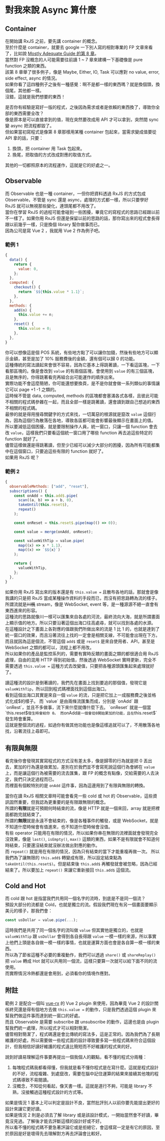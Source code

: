 # 對我來說 Async 算什麼

## Container

在開始講 RxJS 之前，要先講 container 的概念。  
至於什麼是 container，就要去 google 一下別人寫的相對專業的 FP 文章來看了，比如說 [Mostly Adequate Guide 的第 8 章]。  
當然對 FP 沒概念的人可能需要往前讀 1 ~ 7 章來建構一下基礎像是 pure function 之類的東西。  
該第 8 章舉了很多例子，像是 Maybe, Either, IO, Task 可以應對 no value, error, side effect, async 的情況。  
如果你看了這四種例子之後有一種感覺：啊不是都一樣的東西嗎？就是換個頭，換個尾，其他都一樣。  
沒錯，這就是我們想要的東西！

是否你有經驗是寫好一版的程式，之後因為需求或者是依賴的東西換了，導致你全部的東西需要全改？  
像是原本是可以直接拿到的值，現在突然要改成用 API 才可以拿到，突然間 sync 變 async 把流程都毀了。  
但如果當初寫程式是像第 8 章那樣用某種 container 包起來，當需求變成值要從 API 拿的話，只要：

1. 換頭，把 container 用 Task 包起來。
1. 換尾，把取值的方式改成對應的取值方式。

其他的一切都照原本的流程運作，這就是它的好處之一。

## Observable

而 Observable 也是一種 container，一但你把資料透過 RxJS 的方式包成 Observable，不管是 sync 還是 async，處理的方式都一樣，所以只要學好 RxJS 就可以無視那些變化，連頭尾都不用改了。  
當你在學習 RxJS 的過程可能會碰到一些困擾，畢竟它的寫程式的思路已經跟以前不一樣了。如果你用 RxJS 但還是保留以前的思路的話，那你寫出來的程式會長得跟以前幾乎一樣，只是換個 library 幫你做事而已。  
因為公司是寫 Vue 2 ，我就用 Vue 2 作為例子吧。

### 範例 1

```js
{
  data() {
    return {
      value: 0,
    };
  },
  computed: {
    checkout() {
      return `$${this.value * 1.1}`;
    },
  },
  methods: {
    add(n) {
      this.value += n;
    },
    reset() {
      this.value = 0;
    },
  },
}
```

你可以想像這是個 POS 系統，有些地方點了可以讓你加錢，然後有些地方可以顯示金額，甚至是加了 10% 服務費後的金額，還有個可以歸 0 的功能。  
這種傳統的寫法讀起來會很不容易，因為它基本上得跳著讀，一下看這區塊，一下看那區塊的。像是會改到 `value` 的有兩個區塊，會使用到 `value` 的有三個區塊，且是無序的，你得跳著看完再組合出可能運作的順序出來。  
實際功能不會這麼簡陋，你可能還想要換頁，是不是你就會做一系列類似的事情讓它可以 page +1 -1 之類的。  
這時候不管是 data, computed, methods 的區塊都會塞滿各式各樣，且彼此可能不相關的程式碼參雜在一起，而且全部一樣是跳著讀，還會讀到跟自己想追的東西不相關的程式碼。  
最慘的就是得用搜尋關鍵字的方式來找，一切萬惡的根源就是竄改 `value` 這個行為，因為這個行為散落在各地，導致各區都可能會影響最後顯示在畫面上的值。  
所以要減低這個困擾，就是要限制操作人員，統一窗口，只讓一個 function 會去改 `value`，這樣我們只要看這個統一窗口用了哪些 function 再去追這些特定的 function 就好了。  
儘管這樣做還是得跳著讀，但至少已經可以減少大部分的困擾，因為所有可能都集中在這個窗口，只要追這些有限的 function 就好了。  
如果用 RxJS 呢？

### 範例 2

```js
{
  observableMethods: ["add", "reset"],
  subscriptions() {
    const onAdd = this.add$.pipe(
      scan((a, b) => a + b, 0),
      takeUntil(this.reset$),
      repeat()
    );

    const onReset = this.reset$.pipe(map(() => 0));

    const value = merge(onAdd, onReset);

    const valueWithTip = value.pipe(
      map((x) => x * 1.1),
      map((x) => `$${x}`)
    );

    return {
      valueWithTip,
    };
  },
}
```

如果你用 RxJS 寫出來的版本還是有 `this.value =` 且散布各地的話，那就會是像我講的只是把 RxJS 當成某種操作資料的手段而已，而沒有把思路轉為流的樣子。  
所謂流就是~~川楓~~ stream，像是 WebSocket, event 等，是一種源源不絕一直會有東西進來的形容。  
這種流的思路就像川一樣可以匯集來自各處的河流，最終流向大海，就是所謂畫面上顯示值的地方。所以只要沿著這個出海口往高處尋，就可以找到各處的水源。  
在這種設計之下畫面上各對應的值跟我們所做出來的流是 1 比 1 的，也就是達到了統一窗口的效果，而且沿著流往上找的一定會是相關支線，不可能會出現在下方。  
而且就因為這是個流，不管這個 `add$` 或是 `reset$` 是來自使用者、API，甚至是 WebSocket 之類的都可以，流程上都不用改。  
所以如果你的產品是監控系列的，需要有實時反饋的畫面之類的都很適合用 RxJS 處理，自由的混用 HTTP 得到初始值，然後透過 WebSocket 實時更新，完全不需要透過 `this.value =` 這種方式去改變值，只要把各種源頭匯集起來處理就好了。

讀這種流的設計是倒著讀的，我們先在畫面上找到要追的那個值，發現它是 `valueWithTip`，所以回到程式碼裡面找到這個出海口。  
看到這個出海口其實是來自一個 `value` 的流，只是把它加上一成服務費之後並格式化成$的樣子。  
而 `value` 是由兩條流匯集而成，分別是 `onAdd` 跟 `onRest`，並且不多做事，流下來什麼就傳什麼下去。  
`onReset` 就是一個當 `this.reset$`發生時會給你 0。 而`onAdd`是一個會從0開始累加的功能，且在`this.reset$` 發生時會重算。  
這就是整個流的過程，如過你有做其他功能也是像這樣追就可以了，不用散落各地找，沿著流往上尋即可。

## 有限與無限

看完後你會發現其實寫程式的方式沒有差太多，像是歸零的行為就是把 0 丟出去，累加的行為還是做累加，差別在於我們並不會寫死說這個行為會綁在 `value` 上，而是讓這個行為被需要的流去匯集，跟 FP 的概念有點像，交給需要的人去決定，我們只決定過程而已。  
而裡面有個較特別的是 `onAdd` 這件事，因為這邊用到了有限與無限的轉換。

當你在讀 RxJS 相關文章時可能會看見一些 cold 或 hot 的 Observable，這些資訊固然重要，但我認為更重要的是有限跟無限的概念。  
所謂的**有限**就是可預期何時結束的流，像是 HTTP 就是一個來回，array 就是把裡面都跑完就結束了。  
所謂的**無限**就是永遠不會結束的，像是各種事件的觸發，或是 WebSocket，就是不知道什麼時候會有值進來，也不知道什麼時候會沒值。  
有些 operator 只能用在有限的情況，所以如果你串在無限的流裡面就會發現完全沒效果，像是 `last()`, `isEmpty()`, `max()` 這類的東西，如果不是有限就會不知道何時結束，只要還沒結束就沒辦法做出對應的動作。  
而 `repeat()` 就是用在有限的情況，因為只有結束的當下才能重複再做一次。 所以我們為了讓無限的 `this.add$` 轉變成有限，所以設定結束點為 `takeUntil(this.reset$)`。但是結束後 `this.add$` 再觸發就會被忽略，因為已經結束了。所以要加上 `repeat()` 來讓它重新接回 `this.add$` 這個流。

## Cold and Hot

而 cold 跟 hot 是指當我們共用同一個名字的流時，到底是不是同一個流？  
預設大部分的流都是 Cold，也就是獨立的流。假設我們現在有另一個畫面要顯示美元的樣子，那我們會：

```js
const usDollar = value.pipe(...);
```

這時我們是共用了同一個名字的流叫做 `value` 但其實他是獨立的，也就是 `valueWithTip` 跟 `usDollar` 會得到各自長得跟 `value` 一模一樣的來源，所以事實上他們上頭是各自做一模一樣的事情，也就是運算方面也會是各自算一模一樣的東西。  
所以為了節省這種不必要的重複動作，我們可以透過 `share()` 或 `shareReplay()` 把 `value` 轉成 Hot 就可以共用同一個流，這樣只要算一次就可以給下面不同的流使用。  
而實際情況冷熱都還是會用到，必須看你的情境作應對。

## 附註

範例 2 是配合一個叫 [vue-rx] 的 Vue 2 plugin 來使用，因為畢竟 Vue 2 的設計關係終究還是得有個地方去做 `this.value =` 的動作，只是我們透過這個 plugin 來幫我們做這件事而達到統一窗口的好處。  
而且 Observable 是需要 subscribe 跟 unsubscribe 的動作，這邊也是由 plugin 幫我們統一處理，所以程式才可以相對簡潔。  
儘管相對簡潔了，程式碼還是會比傳統的寫法多，這是正常的。因為我們為了長期維護的好處，所以需要做一些程式面的設計導致要多寫一些程式碼來符合這個設計，但我相信好讀好維護的程式遠比簡短而不好維護的程式來的好。

說到好讀易理解這件事要再提出一個我個人的觀點，看不懂的程式分兩種：

1. 每塊程式碼我都看得懂，但我就是看不懂你程式是在寫什麼。這就是程式設計的不好，流程複雜、到處竄改，需要在腦中記住運算的結果來接續其他塊的程式碼導致不易閱讀。
1. 沒概念，不知從何看起，像天書一樣。這就是道行不夠，可能是 library 不熟，沒接觸過這種程式設計的方式等。

如果是情況 1 基本上可以判定是設計不良，當然批評別人以前你要先能提出更好的設計來讓它更好讀。  
如果是情況 2 則是必須去了解 library 或是該設計模式，一開始當然會不好讀，畢竟沒見過。了解後才能去評斷這樣的設計好或不好。  
所以看不懂的程式碼不要急著評論它或是拒絕它，會這樣寫一定是有它的原因，至於原因是好是壞得先去理解對方再去評論會比較好。

[mostly adequate guide 的第 8 章]: https://mostly-adequate.gitbook.io/mostly-adequate-guide/ch08
[vue-rx]: https://github.com/vuejs/vue-rx
